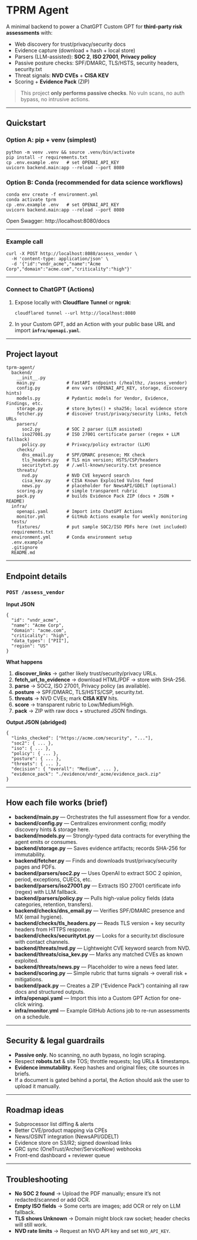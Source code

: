 # TPRM Agent

A minimal backend to power a ChatGPT Custom GPT for **third-party risk assessments** with:
- Web discovery for trust/privacy/security docs
- Evidence capture (download + hash + local store)
- Parsers (LLM-assisted): **SOC 2**, **ISO 27001**, **Privacy policy**
- Passive posture checks: SPF/DMARC, TLS/HSTS, security headers, security.txt
- Threat signals: **NVD CVEs** + **CISA KEV**
- Scoring + **Evidence Pack** (ZIP)

> This project **only performs passive checks**. No vuln scans, no auth bypass, no intrusive actions.

---

## Quickstart

### Option A: pip + venv (simplest)

    python -m venv .venv && source .venv/bin/activate
    pip install -r requirements.txt
    cp .env.example .env   # set OPENAI_API_KEY
    uvicorn backend.main:app --reload --port 8080

### Option B: Conda (recommended for data science workflows)

    conda env create -f environment.yml
    conda activate tprm
    cp .env.example .env   # set OPENAI_API_KEY
    uvicorn backend.main:app --reload --port 8080

Open Swagger: http://localhost:8080/docs

---

### Example call

    curl -X POST http://localhost:8080/assess_vendor \
      -H 'content-type: application/json' \
      -d '{"id":"vndr_acme","name":"Acme Corp","domain":"acme.com","criticality":"high"}'

---

### Connect to ChatGPT (Actions)

1. Expose locally with **Cloudflare Tunnel** or **ngrok**:

       cloudflared tunnel --url http://localhost:8080

2. In your Custom GPT, add an Action with your public base URL and import **`infra/openapi.yaml`**.

---

## Project layout

    tprm-agent/
      backend/
        __init__.py
        main.py            # FastAPI endpoints (/healthz, /assess_vendor)
        config.py          # env vars (OPENAI_API_KEY, storage, discovery hints)
        models.py          # Pydantic models for Vendor, Evidence, Findings, etc.
        storage.py         # store_bytes() + sha256; local evidence store
        fetcher.py         # discover trust/privacy/security links, fetch URLs
        parsers/
          soc2.py          # SOC 2 parser (LLM assisted)
          iso27001.py      # ISO 27001 certificate parser (regex + LLM fallback)
          policy.py        # Privacy/policy extractor (LLM)
        checks/
          dns_email.py     # SPF/DMARC presence; MX check
          tls_headers.py   # TLS min version; HSTS/CSP/headers
          securitytxt.py   # /.well-known/security.txt presence
        threats/
          nvd.py           # NVD CVE keyword search
          cisa_kev.py      # CISA Known Exploited Vulns feed
          news.py          # placeholder for NewsAPI/GDELT (optional)
        scoring.py         # simple transparent rubric
        pack.py            # builds Evidence Pack ZIP (docs + JSON + README)
      infra/
        openapi.yaml       # Import into ChatGPT Actions
        monitor.yml        # GitHub Actions example for weekly monitoring
      tests/
        fixtures/          # put sample SOC2/ISO PDFs here (not included)
      requirements.txt
      environment.yml      # Conda environment setup
      .env.example
      .gitignore
      README.md

---

## Endpoint details

### `POST /assess_vendor`

**Input JSON**

    {
      "id": "vndr_acme",
      "name": "Acme Corp",
      "domain": "acme.com",
      "criticality": "high",
      "data_types": ["PII"],
      "region": "US"
    }

**What happens**

1. **discover_links** → gather likely trust/security/privacy URLs.  
2. **fetch_url_to_evidence** → download HTML/PDF → store with SHA-256.  
3. **parse** → SOC2, ISO 27001, Privacy policy (as available).  
4. **posture** → SPF/DMARC, TLS/HSTS/CSP, security.txt.  
5. **threats** → NVD CVEs; mark **CISA KEV** hits.  
6. **score** → transparent rubric to Low/Medium/High.  
7. **pack** → ZIP with raw docs + structured JSON findings.  

**Output JSON (abridged)**

    {
      "links_checked": ["https://acme.com/security", "..."],
      "soc2": { ... },
      "iso": { ... },
      "policy": { ... },
      "posture": { ... },
      "threats": { ... },
      "decision": { "overall": "Medium", ... },
      "evidence_pack": "./evidence/vndr_acme/evidence_pack.zip"
    }

---

## How each file works (brief)

- **backend/main.py** — Orchestrates the full assessment flow for a vendor.  
- **backend/config.py** — Centralizes environment config; modify discovery hints & storage here.  
- **backend/models.py** — Strongly-typed data contracts for everything the agent emits or consumes.  
- **backend/storage.py** — Saves evidence artifacts; records SHA-256 for immutability.  
- **backend/fetcher.py** — Finds and downloads trust/privacy/security pages and PDFs.  
- **backend/parsers/soc2.py** — Uses OpenAI to extract SOC 2 opinion, period, exceptions, CUECs, etc.  
- **backend/parsers/iso27001.py** — Extracts ISO 27001 certificate info (regex) with LLM fallback.  
- **backend/parsers/policy.py** — Pulls high-value policy fields (data categories, retention, transfers).  
- **backend/checks/dns_email.py** — Verifies SPF/DMARC presence and MX (email hygiene).  
- **backend/checks/tls_headers.py** — Reads TLS version + key security headers from HTTPS response.  
- **backend/checks/securitytxt.py** — Looks for a security.txt disclosure with contact channels.  
- **backend/threats/nvd.py** — Lightweight CVE keyword search from NVD.  
- **backend/threats/cisa_kev.py** — Marks any matched CVEs as known exploited.  
- **backend/threats/news.py** — Placeholder to wire a news feed later.  
- **backend/scoring.py** — Simple rubric that turns signals → overall risk + mitigations.  
- **backend/pack.py** — Creates a ZIP (“Evidence Pack”) containing all raw docs and structured outputs.  
- **infra/openapi.yaml** — Import this into a Custom GPT Action for one-click wiring.  
- **infra/monitor.yml** — Example GitHub Actions job to re-run assessments on a schedule.  

---

## Security & legal guardrails

- **Passive only.** No scanning, no auth bypass, no login scraping.  
- Respect **robots.txt** & site TOS; throttle requests; log URLs & timestamps.  
- **Evidence immutability.** Keep hashes and original files; cite sources in briefs.  
- If a document is gated behind a portal, the Action should ask the user to upload it manually.  

---

## Roadmap ideas

- Subprocessor list diffing & alerts  
- Better CVE/product mapping via CPEs  
- News/OSINT integration (NewsAPI/GDELT)  
- Evidence store on S3/R2; signed download links  
- GRC sync (OneTrust/Archer/ServiceNow) webhooks  
- Front-end dashboard + reviewer queue  

---

## Troubleshooting

- **No SOC 2 found** → Upload the PDF manually; ensure it’s not redacted/scanned or add OCR.  
- **Empty ISO fields** → Some certs are images; add OCR or rely on LLM fallback.  
- **TLS shows Unknown** → Domain might block raw socket; header checks will still work.  
- **NVD rate limits** → Request an NVD API key and set `NVD_API_KEY`.  